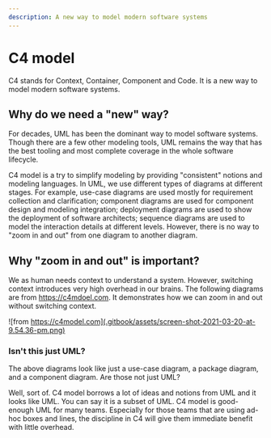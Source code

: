 ```yaml
---
description: A new way to model modern software systems
---
```


# C4 model

C4 stands for Context, Container, Component and Code. It is a new way to model modern software systems.

## Why do we need a "new" way?

For decades, UML has been the dominant way to model software systems. Though there are a few other modeling tools, UML remains the way that has the best tooling and most complete coverage in the whole software lifecycle.

C4 model is a try to simplify modeling by providing "consistent" notions and modeling languages. In UML, we use different types of diagrams at different stages. For example, use-case diagrams are used mostly for requirement collection and clarification; component diagrams are used for component design and modeling integration; deployment diagrams are used to show the deployment of software architects; sequence diagrams are used to model the interaction details at different levels. However, there is no way to "zoom in and out" from one diagram to another diagram.

## Why "zoom in and out" is important?

We as human needs context to understand a system. However, switching context introduces very high overhead in our brains. The following diagrams are from https://c4mdoel.com. It demonstrates how we can zoom in and out without switching context.

![from https://c4model.com](.gitbook/assets/screen-shot-2021-03-20-at-9.54.36-pm.png)

### Isn't this just UML?

The above diagrams look like just a use-case diagram, a package diagram, and a component diagram. Are those not just UML?

Well, sort of. C4 model borrows a lot of ideas and notions from UML and it looks like UML. You can say it is a subset of UML. C4 model is good-enough UML for many teams. Especially for those teams that are using ad-hoc boxes and lines, the discipline in C4 will give them immediate benefit with little overhead.



